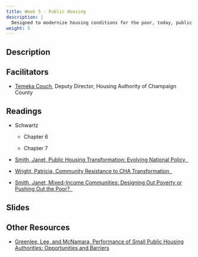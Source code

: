 ```yaml
---
title: Week 5 - Public Housing
description: |
  Designed to modernize housing conditions for the poor, today, public housing is seen as both a boon and a boondoggle within many local contexts.
weight: 5
---
```

## Description
## Facilitators

* [Temeka Couch](https://hacc.net/about-us/staff/#1586837108428-6d511863-0f23), Deputy Director, Housing Authority of Champaign County

## Readings
* Schwartz

  - Chapter 6
  
  - Chapter 7

* [Smith, Janet, Public Housing Transformation: Evolving National Policy &nbsp;<i class="fas fa-cloud-download-alt"></i>](https://uofi.box.com/s/jki68eh6y57efc3ixwrn86w4liqr2fxw)

* [Wright, Patricia, Community Resistance to CHA Transformation &nbsp;<i class="fas fa-cloud-download-alt"></i>](https://uofi.box.com/s/le88mhhgl6iwqdxgp090xzqokctioxi5)

* [Smith, Janet, Mixed-Income Communities: Designing Out Poverty or Pushing Out the Poor? &nbsp;<i class="fas fa-cloud-download-alt"></i>](https://uofi.box.com/s/h542mmzus8powbqcztn73heihz2x8cvs)

## Slides
## Other Resources

* [Greenlee, Lee, and McNamara, Performance of Small Public Housing Authorities: Opportunities and Barriers](https://www.jstor.org/stable/26524883?seq=1#metadata_info_tab_contents)